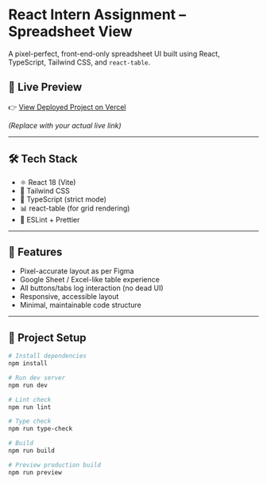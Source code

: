 # React Intern Assignment – Spreadsheet View

A pixel-perfect, front-end-only spreadsheet UI built using React, TypeScript, Tailwind CSS, and `react-table`.

## 🔗 Live Preview

👉 [View Deployed Project on Vercel](https://react-intern-waud.vercel.app/)

*(Replace with your actual live link)*

---

## 🛠 Tech Stack

- ⚛️ React 18 (Vite)
- 💅 Tailwind CSS
- 🧠 TypeScript (strict mode)
- 📊 react-table (for grid rendering)
- 🧹 ESLint + Prettier

---

## 📸 Features

- Pixel-accurate layout as per Figma
- Google Sheet / Excel-like table experience
- All buttons/tabs log interaction (no dead UI)
- Responsive, accessible layout
- Minimal, maintainable code structure

---

## 📁 Project Setup

```bash
# Install dependencies
npm install

# Run dev server
npm run dev

# Lint check
npm run lint

# Type check
npm run type-check

# Build
npm run build

# Preview production build
npm run preview
